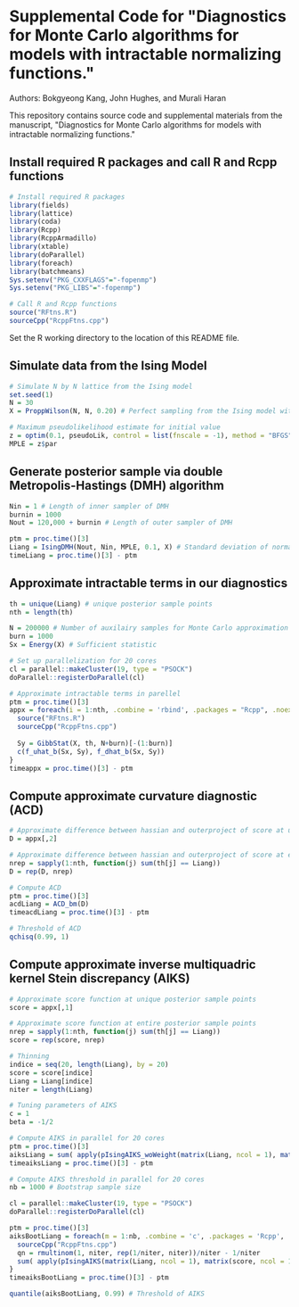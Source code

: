 Supplemental Code for "Diagnostics for Monte Carlo algorithms for models with intractable normalizing functions."
========
Authors: Bokgyeong Kang, John Hughes, and Murali Haran

This repository contains source code and supplemental materials from the manuscript, "Diagnostics for Monte Carlo algorithms for models with intractable normalizing functions."


Install required R packages and call R and Rcpp functions
---------------------------

``` r
# Install required R packages
library(fields)
library(lattice)
library(coda)
library(Rcpp)
library(RcppArmadillo)
library(xtable)
library(doParallel)
library(foreach)
library(batchmeans)
Sys.setenv("PKG_CXXFLAGS"="-fopenmp")
Sys.setenv("PKG_LIBS"="-fopenmp")

# Call R and Rcpp functions
source("RFtns.R")
sourceCpp("RcppFtns.cpp")
```

Set the R working directory to the location of this README file.


Simulate data from the Ising Model
---------------------------

``` r
# Simulate N by N lattice from the Ising model
set.seed(1)
N = 30
X = ProppWilson(N, N, 0.20) # Perfect sampling from the Ising model with dependence parameter of 0.20

# Maximum pseudolikelihood estimate for initial value
z = optim(0.1, pseudoLik, control = list(fnscale = -1), method = "BFGS")
MPLE = z$par
```


Generate posterior sample via double Metropolis-Hastings (DMH) algorithm
---------------------------

``` r
Nin = 1 # Length of inner sampler of DMH
burnin = 1000
Nout = 120,000 + burnin # Length of outer sampler of DMH

ptm = proc.time()[3]
Liang = IsingDMH(Nout, Nin, MPLE, 0.1, X) # Standard deviation of normal proposal = 0.1
timeLiang = proc.time()[3] - ptm
```


Approximate intractable terms in our diagnostics
---------------------------

``` r
th = unique(Liang) # unique posterior sample points
nth = length(th)

N = 200000 # Number of auxilairy samples for Monte Carlo approximation
burn = 1000
Sx = Energy(X) # Sufficient statistic

# Set up parallelization for 20 cores
cl = parallel::makeCluster(19, type = "PSOCK")
doParallel::registerDoParallel(cl)

# Approximate intractable terms in parellel
ptm = proc.time()[3]
appx = foreach(i = 1:nth, .combine = 'rbind', .packages = "Rcpp", .noexport = c("Energe", "GibbStat")) %dopar% {
  source("RFtns.R")
  sourceCpp("RcppFtns.cpp")
  
  Sy = GibbStat(X, th, N+burn)[-(1:burn)]
  c(f_uhat_b(Sx, Sy), f_dhat_b(Sx, Sy))
}
timeappx = proc.time()[3] - ptm
```


Compute approximate curvature diagnostic (ACD)
---------------------------

``` r
# Approximate difference between hassian and outerproject of score at unique posterior sample points
D = appx[,2] 

# Approximate difference between hassian and outerproject of score at entire posterior sample points
nrep = sapply(1:nth, function(j) sum(th[j] == Liang))
D = rep(D, nrep) 

# Compute ACD
ptm = proc.time()[3]
acdLiang = ACD_bm(D)
timeacdLiang = proc.time()[3] - ptm

# Threshold of ACD
qchisq(0.99, 1)
```


Compute approximate inverse multiquadric kernel Stein discrepancy (AIKS)
---------------------------

``` r
# Approximate score function at unique posterior sample points
score = appx[,1]

# Approximate score function at entire posterior sample points
nrep = sapply(1:nth, function(j) sum(th[j] == Liang))
score = rep(score, nrep)

# Thinning
indice = seq(20, length(Liang), by = 20) 
score = score[indice]
Liang = Liang[indice]
niter = length(Liang)

# Tuning parameters of AIKS
c = 1
beta = -1/2

# Compute AIKS in parallel for 20 cores
ptm = proc.time()[3]
aiksLiang = sum( apply(pIsingAIKS_woWeight(matrix(Liang, ncol = 1), matrix(score, ncol = 1), c, beta, niter, 20), 2, sum) / (niter * (niter-1)) )
timeaiksLiang = proc.time()[3] - ptm

# Compute AIKS threshold in parallel for 20 cores
nb = 1000 # Bootstrap sample size

cl = parallel::makeCluster(19, type = "PSOCK")
doParallel::registerDoParallel(cl)

ptm = proc.time()[3]
aiksBootLiang = foreach(m = 1:nb, .combine = 'c', .packages = 'Rcpp', .noexport = c('IsingAIKS', 'pIsingAIKS')) %dopar% {
  sourceCpp("RcppFtns.cpp")
  qn = rmultinom(1, niter, rep(1/niter, niter))/niter - 1/niter
  sum( apply(pIsingAIKS(matrix(Liang, ncol = 1), matrix(score, ncol = 1), qn, c, beta, niter, 1), 2, sum) )
}
timeaiksBootLiang = proc.time()[3] - ptm

quantile(aiksBootLiang, 0.99) # Threshold of AIKS

```

